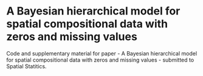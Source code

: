 # A Bayesian hierarchical model for spatial compositional data with zeros and missing values #

Code and supplementary material for paper - A Bayesian hierarchical model for spatial compositional data with zeros and missing values - submitted to Spatial Statitics.


